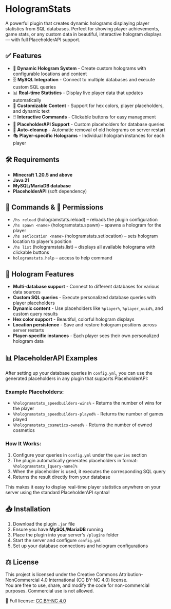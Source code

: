 # HologramStats

A powerful plugin that creates dynamic holograms displaying player statistics from SQL databases.
Perfect for showing player achievements, game stats, or any custom data in beautiful, interactive hologram displays — with full PlaceholderAPI support.


## ✅ Features

- 🔗 **Dynamic Hologram System** - Create custom holograms with configurable locations and content
- 🗄️ **MySQL Integration** - Connect to multiple databases and execute custom SQL queries
- 📊 **Real-time Statistics** - Display live player data that updates automatically
- 🎨 **Customizable Content** - Support for hex colors, player placeholders, and dynamic text
- 🖱️ **Interactive Commands** - Clickable buttons for easy management
- 🔄 **PlaceholderAPI Support** - Custom placeholders for database queries
- 🧹 **Auto-cleanup** - Automatic removal of old holograms on server restart
- 🎭 **Player-specific Holograms** - Individual hologram instances for each player


## 🛠️ Requirements

- **Minecraft 1.20.5 and above**
- **Java 21**
- **MySQL/MariaDB database**
- **PlaceholderAPI** (soft dependency)


## 💬 Commands & 🔐 Permissions

- `/hs reload` (hologramstats.reload) – reloads the plugin configuration
- `/hs spawn <name>` (hologramstats.spawn) – spawns a hologram for the player
- `/hs setlocation <name>` (hologramstats.setlocation) – sets hologram location to player's position
- `/hs list` (hologramstats.list) – displays all available holograms with clickable buttons
- `hologramstats.help` – access to help command


## 🎯 Hologram Features

- **Multi-database support** - Connect to different databases for various data sources
- **Custom SQL queries** - Execute personalized database queries with player placeholders
- **Dynamic content** - Use placeholders like `%player%`, `%player_uuid%`, and custom query results
- **Hex color support** - Beautiful, colorful hologram displays
- **Location persistence** - Save and restore hologram positions across server restarts
- **Player-specific instances** - Each player sees their own personalized hologram data

## 📊 PlaceholderAPI Examples

After setting up your database queries in `config.yml`, you can use the generated placeholders in any plugin that supports PlaceholderAPI:

### Example Placeholders:
- `%hologramstats_speedbuilders-wins%` - Returns the number of wins for the player
- `%hologramstats_speedbuilders-played%` - Returns the number of games played
- `%hologramstats_cosmetics-owned%` - Returns the number of owned cosmetics

### How It Works:
1. Configure your queries in `config.yml` under the `queries` section
2. The plugin automatically generates placeholders in format: `%hologramstats_[query-name]%`
3. When the placeholder is used, it executes the corresponding SQL query
4. Returns the result directly from your database

This makes it easy to display real-time player statistics anywhere on your server using the standard PlaceholderAPI syntax!


## 📥 Installation

1. Download the plugin `.jar` file
2. Ensure you have **MySQL/MariaDB** running
3. Place the plugin into your server's `/plugins` folder
4. Start the server and configure `config.yml`
5. Set up your database connections and hologram configurations


## ⚖️ License

This project is licensed under the Creative Commons Attribution-NonCommercial 4.0 International (CC BY-NC 4.0) license.  
You are free to use, share, and modify the code for non-commercial purposes. Commercial use is not allowed.

🔗 Full license: [CC BY-NC 4.0](https://creativecommons.org/licenses/by-nc/4.0/)
